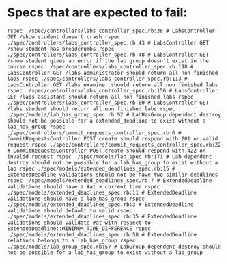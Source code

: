 # Specs that are expected to fail:
`
rspec ./spec/controllers/labs_controller_spec.rb:38 # LabsController GET /show student doesn't crash
rspec ./spec/controllers/labs_controller_spec.rb:43 # LabsController GET /show student has breadcrumbs
rspec ./spec/controllers/labs_controller_spec.rb:48 # LabsController GET /show student gives an error if the lab group doesn't exist in the course
rspec ./spec/controllers/labs_controller_spec.rb:198 # LabsController GET /labs administrator should return all non finished labs
rspec ./spec/controllers/labs_controller_spec.rb:113 # LabsController GET /labs examiner should return all non finished labs
rspec ./spec/controllers/labs_controller_spec.rb:156 # LabsController GET /labs assistant should return all non finished labs
rspec ./spec/controllers/labs_controller_spec.rb:60 # LabsController GET /labs student should return all non finished labs
rspec ./spec/models/lab_has_group_spec.rb:92 # LabHasGroup dependent destroy should not be possible for a extended_deadline to exist without a lab_has_group
rspec ./spec/controllers/commit_requests_controller_spec.rb:6 # CommitRequestsController POST create should respond with 201 on valid request
rspec ./spec/controllers/commit_requests_controller_spec.rb:22 # CommitRequestsController POST create should respond with 422 on invalid request
rspec ./spec/models/lab_spec.rb:171 # Lab dependent destroy should not be possible for a lab_has_group to exist without a lab
rspec ./spec/models/extended_deadlines_spec.rb:15 # ExtendedDeadline validations should not be have two similar deadlines
rspec ./spec/models/extended_deadlines_spec.rb:7 # ExtendedDeadline validations should have a #at > current time
rspec ./spec/models/extended_deadlines_spec.rb:11 # ExtendedDeadline validations should have a lab_has_group
rspec ./spec/models/extended_deadlines_spec.rb:3 # ExtendedDeadline validations should default to valid
rspec ./spec/models/extended_deadlines_spec.rb:35 # ExtendedDeadline validations should validate #at with respect to ExtendedDeadline::MINIMUM_TIME_DIFFERENCE
rspec ./spec/models/extended_deadlines_spec.rb:58 # ExtendedDeadline relations belongs to a lab_has_group
rspec ./spec/models/lab_group_spec.rb:57 # LabGroup dependent destroy should not be possible for a lab_has_group to exist without a lab_group
`

